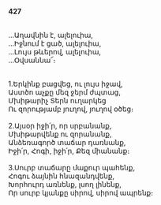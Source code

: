 **427**

\
 ...Աղավնին է, ալելուիա,\
 ...Իջնում է ցած, ալելուիա,\
 ...Լույս թևերով, ալելուիա,\
 ...Օվսաննա՜։

\
1.Երկինք բացվեց, ու լույս իջավ,\
Աստծո աչքը մեզ ջերմ ժպտաց,\
Մխիթարիչ Տերն ուղարկեց\
Ու զորությամբ յուղով, յուղով օծեց։\
\
2.Այսօր իջի՛ր, որ սրբանանք,\
Մխիթարվենք ու զորանանք,\
Անձեռագործ տաճար դառնանք,\
Իջի՛ր, Հոգի, իջի՛ր, Քեզ միանանք։\
\
3.Սուրբ տաճարը մաքուր պահենք,\
Հոգու ձայնին հնազանդվենք,\
Խորհուրդ առնենք, լսող լինենք,\
Որ սուրբ կյանքը սիրով, սիրով ապրենք։
